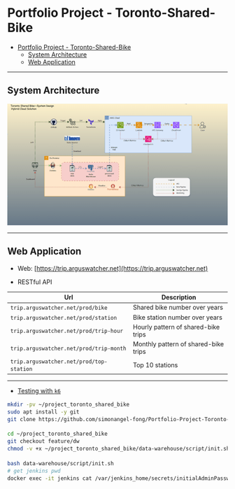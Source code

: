 # Portfolio Project - Toronto-Shared-Bike

- [Portfolio Project - Toronto-Shared-Bike](#portfolio-project---toronto-shared-bike)
  - [System Architecture](#system-architecture)
  - [Web Application](#web-application)

---

## System Architecture

![sa](./src/web-app/html/img/tech/system_design.gif)

---

## Web Application

- Web: [https://trip.arguswatcher.net](https://trip.arguswatcher.net)

- RESTful API

| Url                                      | Description                          |
| ---------------------------------------- | ------------------------------------ |
| `trip.arguswatcher.net/prod/bike`        | Shared bike number over years        |
| `trip.arguswatcher.net/prod/station`     | Bike station number over years       |
| `trip.arguswatcher.net/prod/trip-hour`   | Hourly pattern of shared-bike trips  |
| `trip.arguswatcher.net/prod/trip-month`  | Monthly pattern of shared-bike trips |
| `trip.arguswatcher.net/prod/top-station` | Top 10 stations                      |

---

- [Testing with `k6`](./docs/test.md)


```sh
mkdir -pv ~/project_toronto_shared_bike
sudo apt install -y git
git clone https://github.com/simonangel-fong/Portfolio-Project-Toronto-Shared-Bike-Repo.git ~/project_toronto_shared_bike

cd ~/project_toronto_shared_bike
git checkout feature/dw
chmod -v +x ~/project_toronto_shared_bike/data-warehouse/script/init.sh

bash data-warehouse/script/init.sh
# get jenkins pwd
docker exec -it jenkins cat /var/jenkins_home/secrets/initialAdminPassword
```
